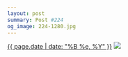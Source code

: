 ```yaml
---
layout: post
summary: Post #224
og_image: 224-1280.jpg
---
```


<p>
  <time><a href="/224">{{ page.date | date: "%B %e, %Y" }}</a></time>
  <a href="/224"><img src="{{ site.assets_url }}/224-640.jpg" srcset="{{ site.assets_url }}/224-1280.jpg 1280w, {{ site.assets_url }}/224-960.jpg 960w, {{ site.assets_url }}/224-640.jpg 640w, {{ site.assets_url }}/224-320.jpg 320w" sizes="(min-width: 700px) 50vw, calc(100vw - 2rem)" /></a>
</p>
